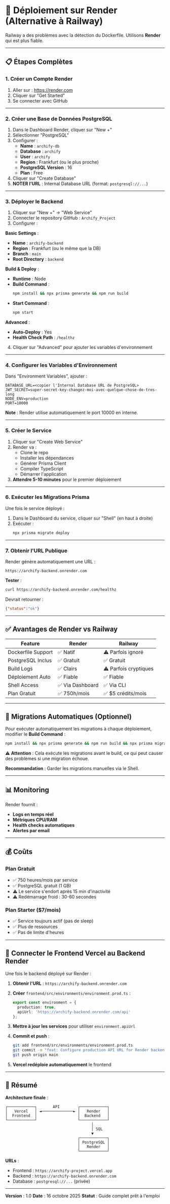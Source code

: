 # 🚀 Déploiement sur Render (Alternative à Railway)

Railway a des problèmes avec la détection du Dockerfile. Utilisons **Render** qui est plus fiable.

---

## 📋 Étapes Complètes

### 1. Créer un Compte Render

1. Aller sur : https://render.com
2. Cliquer sur "Get Started"
3. Se connecter avec GitHub

---

### 2. Créer une Base de Données PostgreSQL

1. Dans le Dashboard Render, cliquer sur "New +"
2. Sélectionner "PostgreSQL"
3. Configurer :
   - **Name** : `archify-db`
   - **Database** : `archify`
   - **User** : `archify`
   - **Region** : Frankfurt (ou le plus proche)
   - **PostgreSQL Version** : 16
   - **Plan** : Free
4. Cliquer sur "Create Database"
5. **NOTER l'URL** : Internal Database URL (format: `postgresql://...`)

---

### 3. Déployer le Backend

1. Cliquer sur "New +" → "Web Service"
2. Connecter le repository GitHub : `Archify_Project`
3. Configurer :

**Basic Settings** :
- **Name** : `archify-backend`
- **Region** : Frankfurt (ou le même que la DB)
- **Branch** : `main`
- **Root Directory** : `backend`

**Build & Deploy** :
- **Runtime** : Node
- **Build Command** :
  ```bash
  npm install && npx prisma generate && npm run build
  ```
- **Start Command** :
  ```bash
  npm start
  ```

**Advanced** :
- **Auto-Deploy** : Yes
- **Health Check Path** : `/healthz`

4. Cliquer sur "Advanced" pour ajouter les variables d'environnement

---

### 4. Configurer les Variables d'Environnement

Dans "Environment Variables", ajouter :

```
DATABASE_URL=<copier l'Internal Database URL de PostgreSQL>
JWT_SECRET=super-secret-key-changez-moi-avec-quelque-chose-de-tres-long
NODE_ENV=production
PORT=10000
```

**Note** : Render utilise automatiquement le port 10000 en interne.

---

### 5. Créer le Service

1. Cliquer sur "Create Web Service"
2. Render va :
   - Clone le repo
   - Installer les dépendances
   - Générer Prisma Client
   - Compiler TypeScript
   - Démarrer l'application
3. **Attendre 5-10 minutes** pour le premier déploiement

---

### 6. Exécuter les Migrations Prisma

Une fois le service déployé :

1. Dans le Dashboard du service, cliquer sur "Shell" (en haut à droite)
2. Exécuter :
   ```bash
   npx prisma migrate deploy
   ```

---

### 7. Obtenir l'URL Publique

Render génère automatiquement une URL :
```
https://archify-backend.onrender.com
```

**Tester** :
```bash
curl https://archify-backend.onrender.com/healthz
```

Devrait retourner :
```json
{"status":"ok"}
```

---

## ✅ Avantages de Render vs Railway

| Feature | Render | Railway |
|---------|--------|---------|
| Dockerfile Support | ✅ Natif | ⚠️ Parfois ignoré |
| PostgreSQL Inclus | ✅ Gratuit | ✅ Gratuit |
| Build Logs | ✅ Clairs | ⚠️ Parfois cryptiques |
| Déploiement Auto | ✅ Fiable | ✅ Fiable |
| Shell Access | ✅ Via Dashboard | ✅ Via CLI |
| Plan Gratuit | ✅ 750h/mois | ✅ $5 crédits/mois |

---

## 🔄 Migrations Automatiques (Optionnel)

Pour exécuter automatiquement les migrations à chaque déploiement, modifier le **Build Command** :

```bash
npm install && npx prisma generate && npm run build && npx prisma migrate deploy
```

⚠️ **Attention** : Cela exécute les migrations avant le build, ce qui peut causer des problèmes si une migration échoue.

**Recommandation** : Garder les migrations manuelles via le Shell.

---

## 📊 Monitoring

Render fournit :
- **Logs en temps réel**
- **Métriques CPU/RAM**
- **Health checks automatiques**
- **Alertes par email**

---

## 💰 Coûts

### Plan Gratuit
- ✅ 750 heures/mois par service
- ✅ PostgreSQL gratuit (1 GB)
- ⚠️ Le service s'endort après 15 min d'inactivité
- ⚠️ Redémarrage froid : 30-60 secondes

### Plan Starter ($7/mois)
- ✅ Service toujours actif (pas de sleep)
- ✅ Plus de ressources
- ✅ Pas de limite d'heures

---

## 🔗 Connecter le Frontend Vercel au Backend Render

Une fois le backend déployé sur Render :

1. **Obtenir l'URL** : `https://archify-backend.onrender.com`

2. **Créer** `frontend/src/environments/environment.prod.ts` :
   ```typescript
   export const environment = {
     production: true,
     apiUrl: 'https://archify-backend.onrender.com/api'
   };
   ```

3. **Mettre à jour les services** pour utiliser `environment.apiUrl`

4. **Commit et push** :
   ```bash
   git add frontend/src/environments/environment.prod.ts
   git commit -m "feat: Configure production API URL for Render backend"
   git push origin main
   ```

5. **Vercel redéploie automatiquement** le frontend

---

## 🎯 Résumé

**Architecture finale** :
```
┌────────────┐       API        ┌────────────┐
│   Vercel   │ ◄──────────────► │   Render   │
│  Frontend  │                  │  Backend   │
└────────────┘                  └────────────┘
                                      │
                                      │ SQL
                                      ▼
                                ┌────────────┐
                                │ PostgreSQL │
                                │   Render   │
                                └────────────┘
```

**URLs** :
- Frontend : `https://archify-project.vercel.app`
- Backend : `https://archify-backend.onrender.com`
- Database : `postgresql://...` (privée)

---

**Version** : 1.0
**Date** : 16 octobre 2025
**Statut** : Guide complet prêt à l'emploi

